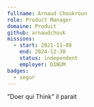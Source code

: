 ```yaml
---
fullname: Arnaud Choukroun
role: Product Manager
domaine: Produit
github: arnaudchouk
missions:
  - start: 2021-11-08
    end: 2024-12-30
    status: independent
    employer: DINUM
badges:
  - segur
---
```

"Doer qui Think"  il parait 
